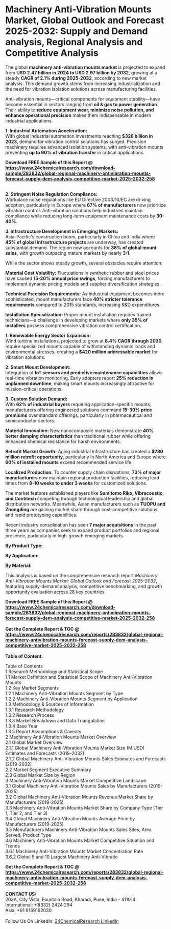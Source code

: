 <h1>Machinery Anti-Vibration Mounts Market, Global Outlook and Forecast 2025-2032: Supply and Demand analysis, Regional Analysis and Competitive Analysis</h1><p>The global <strong>machinery anti-vibration mounts market</strong> is projected to expand from <strong>USD 2.47 billion in 2024 to USD 2.97 billion by 2032</strong>, growing at a steady <strong>CAGR of 2.1% during 2025-2032</strong>, according to new market analysis. This demand growth stems from increasing industrialization and the need for vibration isolation solutions across manufacturing facilities.</p><p>Anti-vibration mounts—critical components for equipment stability—have become essential in sectors ranging from <strong>oil &amp; gas to power generation</strong>. Their ability to <strong>reduce equipment wear, minimize noise pollution, and enhance operational precision</strong> makes them indispensable in modern industrial applications.</p><p><strong>1. Industrial Automation Acceleration:</strong><br>
With global industrial automation investments reaching <strong>$326 billion in 2023</strong>, demand for vibration control solutions has surged. Precision machinery requires advanced isolation systems, with anti-vibration mounts preventing <strong>up to 90% of vibration transfer</strong> in critical applications.</p><div><b>Download FREE Sample of this Report @ 
            <a href="https://www.24chemicalresearch.com/download-sample/283832/global-regional-machinery-antivibration-mounts-forecast-supply-dem-analysis-competitive-market-2025-2032-258">
            https://www.24chemicalresearch.com/download-sample/283832/global-regional-machinery-antivibration-mounts-forecast-supply-dem-analysis-competitive-market-2025-2032-258</a></b></div><br><p><strong>2. Stringent Noise Regulation Compliance:</strong><br>
Workplace noise regulations like EU Directive 2003/10/EC are driving adoption, particularly in Europe where <strong>67% of manufacturers</strong> now prioritize vibration control. Anti-vibration solutions help industries maintain compliance while reducing long-term equipment maintenance costs by <strong>30-40%</strong>.</p><p><strong>3. Infrastructure Development in Emerging Markets:</strong><br>
Asia-Pacific's construction boom, particularly in China and India where <strong>45% of global infrastructure projects</strong> are underway, has created substantial demand. The region now accounts for <strong>38% of global mount sales</strong>, with growth outpacing mature markets by nearly <strong>3:1</strong>.</p><p>While the sector shows steady growth, several obstacles require attention:</p><p><strong>Material Cost Volatility:</strong> Fluctuations in synthetic rubber and steel prices have caused <strong>15-20% annual price swings</strong>, forcing manufacturers to implement dynamic pricing models and supplier diversification strategies.</p><p><strong>Technical Precision Requirements:</strong> As industrial equipment becomes more sophisticated, mount manufacturers face <strong>40% stricter tolerance requirements</strong> compared to 2015 standards, increasing R&amp;D expenditures.</p><p><strong>Installation Specialization:</strong> Proper mount installation requires trained technicians—a challenge in developing markets where <strong>only 35% of installers</strong> possess comprehensive vibration control certification.</p><p><strong>1. Renewable Energy Sector Expansion:</strong><br>
Wind turbine installations, projected to grow at <strong>8.4% CAGR through 2030</strong>, require specialized mounts capable of withstanding dynamic loads and environmental stresses, creating a <strong>$420 million addressable market</strong> for vibration solutions.</p><p><strong>2. Smart Mount Development:</strong><br>
Integration of <strong>IoT sensors and predictive maintenance capabilities</strong> allows real-time vibration monitoring. Early adopters report <strong>25% reduction in unplanned downtime</strong>, making smart mounts increasingly attractive for mission-critical operations.</p><p><strong>3. Custom Solution Demand:</strong><br>
With <strong>62% of industrial buyers</strong> requiring application-specific mounts, manufacturers offering engineered solutions command <strong>15-30% price premiums</strong> over standard offerings, particularly in pharmaceutical and semiconductor sectors.</p><p><strong>Material Innovation:</strong> New nanocomposite materials demonstrate <strong>40% better damping characteristics</strong> than traditional rubber while offering enhanced chemical resistance for harsh environments.</p><p><strong>Retrofit Market Growth:</strong> Aging industrial infrastructure has created a <strong>$780 million retrofit opportunity</strong>, particularly in North America and Europe where <strong>60% of installed mounts</strong> exceed recommended service life.</p><p><strong>Localized Production:</strong> To counter supply chain disruptions, <strong>73% of major manufacturers</strong> now maintain regional production facilities, reducing lead times from <strong>8-10 weeks to under 3 weeks</strong> for customized solutions.</p><p>The market features established players like <strong>Sumitomo Riko, Vibracoustic, and Contitech</strong> competing through technological leadership and global distribution networks. Meanwhile, Asian manufacturers such as <strong>TUOPU and Zhongding</strong> are gaining market share through cost-competitive solutions and rapid prototyping capabilities.</p><p>Recent industry consolidation has seen <strong>7 major acquisitions</strong> in the past three years as companies seek to expand product portfolios and regional presence, particularly in high-growth emerging markets.</p><p><strong>By Product Type:</strong></p><p><strong>By Application:</strong></p><p><strong>By Material:</strong></p><p>This analysis is based on the comprehensive research report <em>Machinery Anti-Vibration Mounts Market: Global Outlook and Forecast 2025-2032</em>, featuring supply-demand analysis, competitive benchmarking, and growth opportunity evaluation across 28 key countries.</p><div><b>Download FREE Sample of this Report @ 
            <a href="https://www.24chemicalresearch.com/download-sample/283832/global-regional-machinery-antivibration-mounts-forecast-supply-dem-analysis-competitive-market-2025-2032-258">
            https://www.24chemicalresearch.com/download-sample/283832/global-regional-machinery-antivibration-mounts-forecast-supply-dem-analysis-competitive-market-2025-2032-258</a></b></div><br><div><b>Get the Complete Report & TOC @ 
            <a href="https://www.24chemicalresearch.com/reports/283832/global-regional-machinery-antivibration-mounts-forecast-supply-dem-analysis-competitive-market-2025-2032-258">
            https://www.24chemicalresearch.com/reports/283832/global-regional-machinery-antivibration-mounts-forecast-supply-dem-analysis-competitive-market-2025-2032-258</a></b></div><br>
            <b>Table of Content:</b><p>Table of Contents<br />
1 Research Methodology and Statistical Scope<br />
1.1 Market Definition and Statistical Scope of Machinery Anti-Vibration Mounts<br />
1.2 Key Market Segments<br />
1.2.1 Machinery Anti-Vibration Mounts Segment by Type<br />
1.2.2 Machinery Anti-Vibration Mounts Segment by Application<br />
1.3 Methodology & Sources of Information<br />
1.3.1 Research Methodology<br />
1.3.2 Research Process<br />
1.3.3 Market Breakdown and Data Triangulation<br />
1.3.4 Base Year<br />
1.3.5 Report Assumptions & Caveats<br />
2 Machinery Anti-Vibration Mounts Market Overview<br />
2.1 Global Market Overview<br />
2.1.1 Global Machinery Anti-Vibration Mounts Market Size (M USD) Estimates and Forecasts (2019-2032)<br />
2.1.2 Global Machinery Anti-Vibration Mounts Sales Estimates and Forecasts (2019-2032)<br />
2.2 Market Segment Executive Summary<br />
2.3 Global Market Size by Region<br />
3 Machinery Anti-Vibration Mounts Market Competitive Landscape<br />
3.1 Global Machinery Anti-Vibration Mounts Sales by Manufacturers (2019-2025)<br />
3.2 Global Machinery Anti-Vibration Mounts Revenue Market Share by Manufacturers (2019-2025)<br />
3.3 Machinery Anti-Vibration Mounts Market Share by Company Type (Tier 1, Tier 2, and Tier 3)<br />
3.4 Global Machinery Anti-Vibration Mounts Average Price by Manufacturers (2019-2025)<br />
3.5 Manufacturers Machinery Anti-Vibration Mounts Sales Sites, Area Served, Product Type<br />
3.6 Machinery Anti-Vibration Mounts Market Competitive Situation and Trends<br />
3.6.1 Machinery Anti-Vibration Mounts Market Concentration Rate<br />
3.6.2 Global 5 and 10 Largest Machinery Anti-Vibratio</p><div><b>Get the Complete Report & TOC @ 
            <a href="https://www.24chemicalresearch.com/reports/283832/global-regional-machinery-antivibration-mounts-forecast-supply-dem-analysis-competitive-market-2025-2032-258">
            https://www.24chemicalresearch.com/reports/283832/global-regional-machinery-antivibration-mounts-forecast-supply-dem-analysis-competitive-market-2025-2032-258</a></b></div><br><b>CONTACT US:</b><br>
            203A, City Vista, Fountain Road, Kharadi, Pune, India - 411014<br>
            International: +1(332) 2424 294<br>
            Asia: +91 9169162030 <br><br>
            Follow Us On LinkedIn: <a href="https://www.linkedin.com/company/24chemicalresearch/">24ChemicalResearch LinkedIn</a>